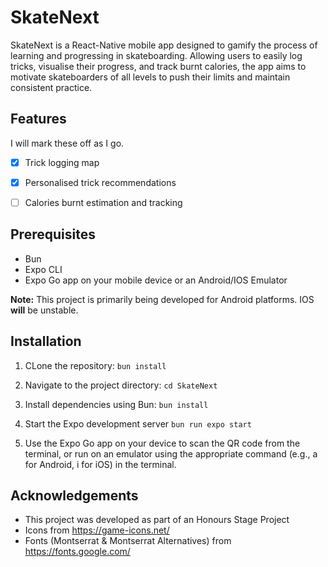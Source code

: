 # SkateNext

SkateNext is a React-Native mobile app designed to gamify the process of learning and progressing in skateboarding. Allowing users to easily log tricks, visualise their progress, and track burnt calories, the app aims to motivate skateboarders of all levels to push their limits and maintain consistent practice.

## Features

I will mark these off as I go.

- [x] Trick logging map
- [x] Personalised trick recommendations
- [ ] Calories burnt estimation and tracking


## Prerequisites

- Bun
- Expo CLI
- Expo Go app on your mobile device or an Android/IOS Emulator

**Note:** This project is primarily being developed for Android platforms. IOS **will** be unstable.


## Installation

1. CLone the repository:
``
bun install
``

2. Navigate to the project directory:
``
cd SkateNext
``

3. Install dependencies using Bun:
``
bun install
``

4. Start the Expo development server
``
bun run expo start
``

5. Use the Expo Go app on your device to scan the QR code from the terminal, or run on an emulator using the appropriate command (e.g., a for Android, i for iOS) in the terminal.



## Acknowledgements

- This project was developed as part of an Honours Stage Project
- Icons from https://game-icons.net/
- Fonts (Montserrat & Montserrat Alternatives) from https://fonts.google.com/
